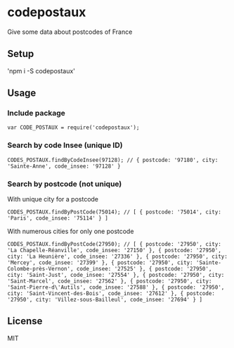 # codepostaux

Give some data about postcodes of France

## Setup

'npm i -S codepostaux'

## Usage

### Include package

`
var CODE_POSTAUX = require('codepostaux');
`

### Search by code Insee (unique ID)

`
CODES_POSTAUX.findByCodeInsee(97128);
// { postcode: '97180', city: 'Sainte-Anne', code_insee: '97128' }
`

### Search by postcode (not unique)

With unique city for a postcode

`CODES_POSTAUX.findByPostCode(75014);
 // [ { postcode: '75014', city: 'Paris', code_insee: '75114' } ]
 `

With numerous cities for only one postcode

`CODES_POSTAUX.findByPostCode(27950);
 // [ { postcode: '27950', city: 'La Chapelle-Réanville', code_insee: '27150' },
      { postcode: '27950', city: 'La Heunière', code_insee: '27336' },
      { postcode: '27950', city: 'Mercey', code_insee: '27399' },
      { postcode: '27950', city: 'Sainte-Colombe-près-Vernon', code_insee: '27525' },
      { postcode: '27950', city: 'Saint-Just', code_insee: '27554' },
      { postcode: '27950', city: 'Saint-Marcel', code_insee: '27562' },
      { postcode: '27950', city: 'Saint-Pierre-d\'Autils', code_insee: '27588' },
      { postcode: '27950', city: 'Saint-Vincent-des-Bois', code_insee: '27612' },
      { postcode: '27950', city: 'Villez-sous-Bailleul', code_insee: '27694' } ]
`

## License

MIT